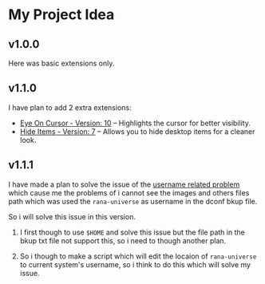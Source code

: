 # My Project Idea


## v1.0.0

Here was basic extensions only.


## v1.1.0

I have plan to add 2 extra extensions:

- [Eye On Cursor - Version: 10](https://extensions.gnome.org/extension/7036/eye-on-cursor/) – Highlights the cursor for better visibility.  
- [Hide Items - Version: 7](https://extensions.gnome.org/extension/6771/hide-items/) – Allows you to hide desktop items for a cleaner look.  



## v1.1.1

I have made a plan to solve the issue of the [username related problem](https://github.com/RanaUniverse/ubuntu_settings/issues/1) which cause me the problems of i cannot see the images and others files path which was used the `rana-universe` as username in the dconf bkup file.

So i will solve this issue in this version.
1. I first though to use `$HOME` and solve this issue but the file path in the bkup txt file not support this, so i need to though another plan.

2. So i though to make a script which will edit the locaion of `rana-universe` to current system's username, so i think to do this which will solve my issue.


